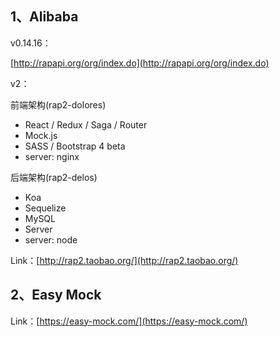 ## 1、Alibaba

v0.14.16：

[http://rapapi.org/org/index.do](http://rapapi.org/org/index.do)

v2：

前端架构\(rap2-dolores\)

* React / Redux / Saga / Router
* Mock.js
* SASS / Bootstrap 4 beta
* server: nginx

后端架构\(rap2-delos\)

* Koa
* Sequelize
* MySQL
* Server
* server: node

Link：[http://rap2.taobao.org/](http://rap2.taobao.org/)

## 2、Easy Mock

Link：[https://easy-mock.com/](https://easy-mock.com/)


